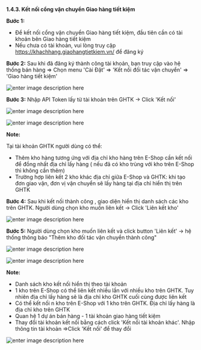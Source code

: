 **1.4.3. Kết nối cổng vận chuyển Giao hàng tiết kiệm**

**Bước 1:** 

 -   Để kết nối cổng vận chuyển Giao hàng tiết kiệm, đầu tiên cần có tài khoản bên Giao hàng tiết kiệm
 -  Nếu chưa có tài khoản, vui lòng truy cập  https://khachhang.giaohangtietkiem.vn/ để đăng ký
 
 **Bước 2:**  Sau khi đã đăng ký thành công tài khoản, bạn truy cập vào hệ thống bán hàng => Chọn menu 'Cài Đặt' => 'Kết nối đối tác vận chuyển' => 'Giao hàng tiết kiệm'
 
 ![enter image description here](https://chatbizfly.mediacdn.vn/2022/06/14/huyenvt/img_1jpg1655200044.jpg)
 
**Bước 3:** Nhập  API Token lấy từ tài khoản  trên GHTK -> Click 'Kết nối'

![enter image description here](https://chatbizfly.mediacdn.vn/2022/06/16/huyenvt/img_2jpg1655349521.jpg)


![enter image description here](https://chatbizfly.mediacdn.vn/2022/06/16/huyenvt/img_3jpg1655350495.jpg)

**Note:** 

Tại tài khoản GHTK người dùng có thể:
  + Thêm kho hàng tương ứng với địa chỉ kho hàng trên E-Shop cần kết nối để đồng nhất địa chỉ lấy hàng ( nếu đã có kho trùng với kho trên E-Shop thì không cần thêm)
  + Trường hợp liên kết 2 kho khác địa chỉ giữa E-Shop và GHTK: khi tạo đơn giao vận, đơn vị vận chuyển sẽ lấy hàng tại địa chỉ hiển thị trên GHTK

**Bước 4:**  Sau khi kết nối thành công , giao diện hiển thị danh sách các kho trên GHTK. Người dùng chọn kho muốn liên kết -> Click 'Liên kết kho'

![enter image description here](https://chatbizfly.mediacdn.vn/2022/06/16/huyenvt/img_4jpg1655375908.jpg)

**Bước 5:** Người dùng chọn kho muốn liên kết và click button 'Liên kết'  -> hệ thống thông báo "Thêm kho đối tác vận chuyển thành công"

![enter image description here](https://chatbizfly.mediacdn.vn/2022/06/17/huyenvt/img_1jpg1655454463.jpg)


![enter image description here](https://chatbizfly.mediacdn.vn/2022/06/17/huyenvt/img_2jpg1655454484.jpg)


 **Note:**
 
 - Danh sách kho kết nối hiển thị theo tài khoản
 - 1 kho trên E-Shop có thể liên kết nhiều lần với nhiều kho trên GHTK. Tuy nhiên địa chỉ lấy hàng sẽ là địa chỉ kho GHTK cuối cùng được liên kết
 -  Có thể kết nối n kho trên E-Shop với 1 kho trên GHTK. Địa chỉ lấy hàng là địa chỉ kho trên GHTK
- Quan hệ 1 dự án bán hàng - 1 tài khoản giao hàng tiết kiệm
- Thay đổi tài khoản kết nối bằng cách click 'Kết nối tài khoản khác'. Nhập thông tin tài khoản =>Click 'Kết nối' để thay đổi

![enter image description here](https://chatbizfly.mediacdn.vn/2022/06/17/huyenvt/img_11jpg1655457203.jpg)
